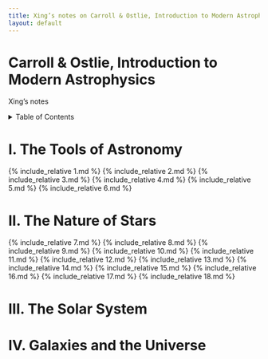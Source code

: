 ```yaml
---
title: Xing’s notes on Carroll & Ostlie, Introduction to Modern Astrophysics
layout: default
---
```


# Carroll & Ostlie, Introduction to Modern Astrophysics

Xing’s notes

<details markdown="1">
  <summary>Table of Contents</summary>
* Table of contents
{:toc}
</details>

# I. The Tools of Astronomy

{% include_relative 1.md %}
{% include_relative 2.md %}
{% include_relative 3.md %}
{% include_relative 4.md %}
{% include_relative 5.md %}
{% include_relative 6.md %}

# II. The Nature of Stars

{% include_relative 7.md %}
{% include_relative 8.md %}
{% include_relative 9.md %}
{% include_relative 10.md %}
{% include_relative 11.md %}
{% include_relative 12.md %}
{% include_relative 13.md %}
{% include_relative 14.md %}
{% include_relative 15.md %}
{% include_relative 16.md %}
{% include_relative 17.md %}
{% include_relative 18.md %}

# III. The Solar System

# IV.  Galaxies and the Universe

